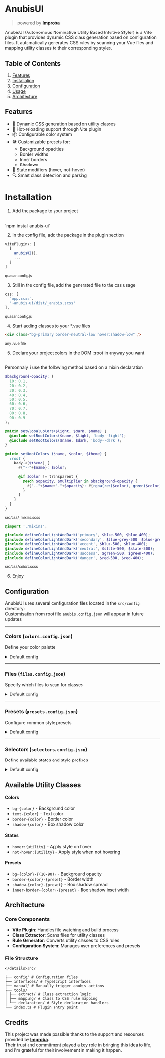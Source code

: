 # AnubisUI
> powered by [__Improba__](https://improba.fr/)

AnubisUI (Autonomous Nominative Utility Based Intuitive Styler) is a Vite plugin that provides dynamic CSS class generation based on configuration files. It automatically generates CSS rules by scanning your Vue files and mapping utility classes to their corresponding styles.

## Table of Contents
1. [Features](#features)
2. [Installation](#installation)
3. [Configuration](#configuration)
4. [Usage](#usage)
5. [Architecture](#architecture)

## Features
- 🎨 Dynamic CSS generation based on utility classes
- 🔄 Hot-reloading support through Vite plugin
- 📦 Configurable color system
- 🛠️ Customizable presets for:
  - Background opacities
  - Border widths
  - Inner borders
  - Shadows
- 🎯 State modifiers (hover, not-hover)
- 🔍 Smart class detection and parsing

# Installation

1. Add the package to your project
<br />
`npm install anubis-ui`

2. In the config file, add the package in the plugin section
```js
vitePlugins: [
  [
    anubisUI(),
    ...
  ]
]
```
<sup>quasar.config.js</sup>

3. Still in the config file, add the generated file to the css usage
```js
css: [
  'app.scss',
  '~anubis-ui/dist/_anubis.scss'
],
```
<sup>quasar.config.js</sup>


4. Start adding classes to your *.vue files
```html
<div class="bg-primary border-neutral-low hover:shadow-low" />
```
<sup>any .vue file</sup>

5. Declare your project colors in the DOM ::root in anyway you want
<br />
Personnaly, i use the following method based on a mixin declaration

```scss
$background-opacity: (
  10: 0.1,
  20: 0.2,
  30: 0.3,
  40: 0.4,
  50: 0.5,
  60: 0.6,
  70: 0.7,
  80: 0.8,
  90: 0.9
);

@mixin setGlobalColors($light, $dark, $name) {
  @include setRootColors($name, $light, 'body--light');
  @include setRootColors($name, $dark, 'body--dark');
}

@mixin setRootColors ($name, $color, $theme) {
  :root {
    body.#{$theme} {
      #{"--"+$name}: $color;

      @if $color != transparent {
        @each $opacity, $multiplier in $background-opacity {
          #{"--"+$name+"-"+$opacity}: #{rgba(red($color), green($color), blue($color), $multiplier)};
        }
      }
    }
  }
}
```
<sup>src/css/_mixins.scss</sup>

```scss
@import './mixins';

@include defineColorLightAndDark('primary', $blue-500, $blue-400);
@include defineColorLightAndDark('secondary', $blue-grey-500, $blue-grey-400);
@include defineColorLightAndDark('accent', $blue-500, $blue-400);
@include defineColorLightAndDark('neutral', $slate-500, $slate-500);
@include defineColorLightAndDark('success', $green-500, $green-400);
@include defineColorLightAndDark('danger', $red-500, $red-400);
```
<sup>src/css/_colors_.scss</sup>

6. Enjoy

## Configuration
AnubisUI uses several configuration files located in the `src/config` directory:
<br />
Customisation from root file `anubis.config.json` will appear in future updates

---
### Colors (`colors.config.json`)
Define your color palette
<details>
<summary>Default config</summary>

```json
[
  "primary",
  "secondary",
  "accent",
  "neutral",
  "success",
  "warning",
  "danger"
]
```
</details>

---
### Files (`files.config.json`)
Specify which files to scan for classes
<details>
<summary>Default config</summary>

```json
{
  "targets": [
    "/.vue"
  ]
}
```
</details>

---
### Presets (`presets.config.json`)
Configure common style presets
<details>
<summary>Default config</summary>

```json
{
  "border": [
    { "default": "4px" },
    { "thinest": "1px" },
    { "thiner": "2px" },
    { "thin": "3px" },
    { "thick": "6px" },
    { "thicker": "8px" },
    { "thickest": "10px" },
  ],

  "innerBorder": [
    { "default": "4px" },
    { "thinest": "1px" },
    { "thiner": "2px" },
    { "thin": "3px" },
    { "thick": "6px" },
    { "thicker": "8px" },
    { "thickest": "10px" },
  ],

  "shadow": [
    { "default": "0px 0px 7px 1px" },
    { "densest": "0px 0px 3px 1px" },
    { "denser": "0px 0px 5px 1px" },
    { "dense": "0px 0px 5px 1px" },
    { "wide": "0px 0px 10px 1px" },
    { "wider": "0px 0px 15px 1px" },
    { "widest": "0px 0px 20px 1px" }
  ]
}
```
</details>


---
### Selectors (`selectors.config.json`)
Define available states and style prefixes

<details>
<summary>Default config</summary>

```json
{
  "states": [
      "hover",
      "not-hover"
  ],
  "prefixes": [
      "bg",
      "text",
      "border",
      "inner-border",
      "shadow"
  ]
}
```
</details>


## Available Utility Classes
#### Colors
- `bg-{color}` - Background color
- `text-{color}` - Text color
- `border-{color}` - Border color
- `shadow-{color}` - Box shadow color

#### States
- `hover:{utility}` - Apply style on hover
- `not-hover:{utility}` - Apply style when not hovering

#### Presets
- `bg-{color}-{(10-90)}` - Background opacity
- `border-{color}-{preset}` - Border width
- `shadow-{color}-{preset}` - Box shadow spread
- `inner-border-{color}-{preset}` - Box shadow inset width

## Architecture
### Core Components
- **Vite Plugin**: Handles file watching and build process
- **Class Extractor**: Scans files for utility classes
- **Rule Generator**: Converts utility classes to CSS rules
- **Configuration System**: Manages user preferences and presets

### File Structure
```
</details>src/

├── config/ # Configuration files
├── interfaces/ # TypeScript interfaces
├── manual/ # Manually trigger anubis actions
├── tools/
│ ├── extract/ # Class extraction logic
│ ├── mapping/ # Class to CSS rule mapping
│ └── declaration/ # Style declaration handlers
└── index.ts # Plugin entry point
```


## Credits

This project was made possible thanks to the support and resources provided by [__Improba__](https://improba.fr/).
<br />
Their trust and commitment played a key role in bringing this idea to life, and i'm grateful for their involvement in making it happen.